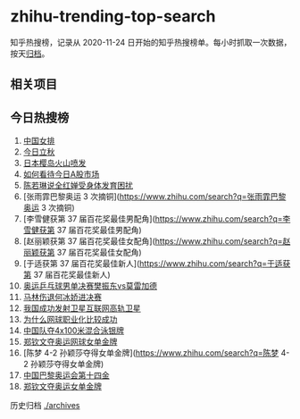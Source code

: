 # zhihu-trending-top-search

知乎热搜榜，记录从 2020-11-24
日开始的知乎热搜榜单。每小时抓取一次数据，按天[归档](./archives)。

## 相关项目

## 今日热搜榜

<!-- BEGIN -->
<!-- 最后更新时间 Wed Aug 07 2024 20:25:56 GMT+0800 (China Standard Time) -->

1. [中国女排](https://www.zhihu.com/search?q=中国女排)
1. [今日立秋](https://www.zhihu.com/search?q=今日立秋)
1. [日本樱岛火山喷发](https://www.zhihu.com/search?q=日本樱岛火山喷发)
1. [如何看待今日A股市场](https://www.zhihu.com/search?q=如何看待今日A股市场)
1. [陈若琳说全红婵受身体发育困扰](https://www.zhihu.com/search?q=陈若琳说全红婵受身体发育困扰)
1. [张雨霏巴黎奥运 3 次摘铜](https://www.zhihu.com/search?q=张雨霏巴黎奥运 3
   次摘铜)
1. [李雪健获第 37 届百花奖最佳男配角](https://www.zhihu.com/search?q=李雪健获第
   37 届百花奖最佳男配角)
1. [赵丽颖获第 37 届百花奖最佳女配角](https://www.zhihu.com/search?q=赵丽颖获第
   37 届百花奖最佳女配角)
1. [于适获第 37 届百花奖最佳新人](https://www.zhihu.com/search?q=于适获第 37
   届百花奖最佳新人)
1. [奥运乒乓球男单决赛樊振东vs莫雷加德](https://www.zhihu.com/search?q=奥运乒乓球男单决赛樊振东vs莫雷加德)
1. [马林伤退何冰娇进决赛](https://www.zhihu.com/search?q=马林伤退何冰娇进决赛)
1. [我国成功发射卫星互联网高轨卫星](https://www.zhihu.com/search?q=我国成功发射卫星互联网高轨卫星)
1. [为什么网球职业化比较成功](https://www.zhihu.com/search?q=为什么网球职业化比较成功)
1. [中国队夺4x100米混合泳银牌](https://www.zhihu.com/search?q=中国队夺4x100米混合泳银牌)
1. [郑钦文夺奥运网球女单金牌](https://www.zhihu.com/search?q=郑钦文夺奥运网球女单金牌)
1. [陈梦 4-2 孙颖莎夺得女单金牌](https://www.zhihu.com/search?q=陈梦 4-2
   孙颖莎夺得女单金牌)
1. [中国巴黎奥运会第十四金](https://www.zhihu.com/search?q=中国巴黎奥运会第十四金)
1. [郑钦文夺奥运女单金牌](https://www.zhihu.com/search?q=郑钦文夺奥运女单金牌)

<!-- END -->

历史归档 [./archives](./archives)
